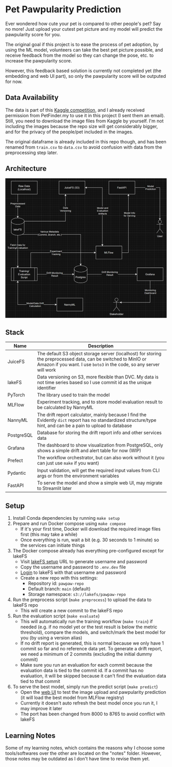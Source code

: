 # Pet Pawpularity Prediction

Ever wondered how cute your pet is compared to other people's pet? Say no more! Just upload your cutest pet picture and my model will predict the pawpularity score for you.

The original goal if this project is to ease the process of pet adoption, by using the ML model, volunteers can take the best pet picture possible, and receive feedback from the model so they can change the pose, etc. to increase the pawpularity score. 

However, this feedback based solution is currently not completed yet (the embedding and web UI part), so only the pawpularity score will be outputed for now.

## Data Availability

The data is part of this [Kaggle competition](www.kaggle.com/c/petfinder-pawpularity-score/data), and I already received permission from PetFinder.my to use it in this project (I sent them an email). Still, you need to download the image files from Kaggle by yourself. I'm not including the images because the repo size will get considerably bigger, and for the privacy of the people/pet included in the images.

The original dataframe is already included in this repo though, and has been renamed from `train.csv` to `data.csv` to avoid confusion with data from the preprocessing step later.

## Architecture

![](notes/stack.png)

## Stack

|Name|Description|
|-|-|
|JuiceFS|The default S3 object storage server (localhost) for storing the preprocessed data, can be switched to MinIO or Amazon if you want. I use `boto3` in the code, so any server will work|
|lakeFS|Data versioning on S3, more flexible than DVC. My data is not time series based so I use commit id as the unique identifier|
|PyTorch|The library used to train the model|
|MLFlow|Experiment tracking, and to store model evaluation result to be calculated by NannyML|
|NannyML|The drift report calculator, mainly because I find the Evidently `dict` report has no standardized structure/type hint, and can be a pain to upload to database|
|PostgreSQL|Database for storing the drift report info and other services data|
|Grafana|The dashboard to show visualization from PostgreSQL, only shows a simple drift and alert table for now (WIP)|
|Prefect|The workflow orchestrator, but can also work without it (you can just use `make` if you want)|
|Pydantic|Input validation, will get the required input values from CLI args or from the environment variables|
|FastAPI|To serve the model and show a simple web UI, may migrate to Streamlit later|

## Setup

1. Install Conda dependencies by running `make setup`
2. Prepare and run Docker compose using `make compose`
    - If it's your first time, Docker will download the required image files first (this may take a while)
    - Once everything is run, wait a bit (e.g. 30 seconds to 1 minute) so the services can initiate things
3. The Docker compose already has everything pre-configured except for lakeFS
    - Visit [lakeFS setup](http://localhost:8000/setup) URL to generate username and password
    - Copy the username and password to `.env.dev` file
    - [Login](http://localhost:8000/auth/login) to lakeFS with that username and password
    - Create a new repo with this settings:
        - Repository id: `pawpaw-repo`
        - Default branch: `main` (default)
        - Storage namespace: `s3://lakefs/pawpaw-repo`
4. Run the preprocess script (`make preprocess`) to upload the data to lakeFS repo
    - This will create a new commit to the lakeFS repo
5. Run the evaluation script (`make evaluate`)
    - This will automatically run the training workflow (`make train`) if needed (e.g. if no model yet or the test result is below the metric threshold), compare the models, and switch/mark the best model for you (by using a version alias)
    - If no drift report is generated, this is normal because we only have 1 commit so far and no reference data yet. To generate a drift report, we need a minimum of 2 commits (excluding the initial dummy commit)
    - Make sure you run an evaluation for each commit because the evaluation data is tied to the commit id. If a commit has no evaluation, it will be skipped because it can't find the evaluation data tied to that commit
6. To serve the best model, simply run the predict script (`make predict`)
    - Open the [web UI](http://localhost:8765) to test the image upload and pawpularity prediction (it will load the best model from MLFlow registry)
    - Currently it doesn't auto refresh the best model once you run it, I may improve it later
    - The port has been changed from 8000 to 8765 to avoid conflict with lakeFS

## Learning Notes

Some of my learning notes, which contains the reasons why I choose some tools/softwares over the other are located on the "notes" folder. However, those notes may be outdated as I don't have time to revise them yet.